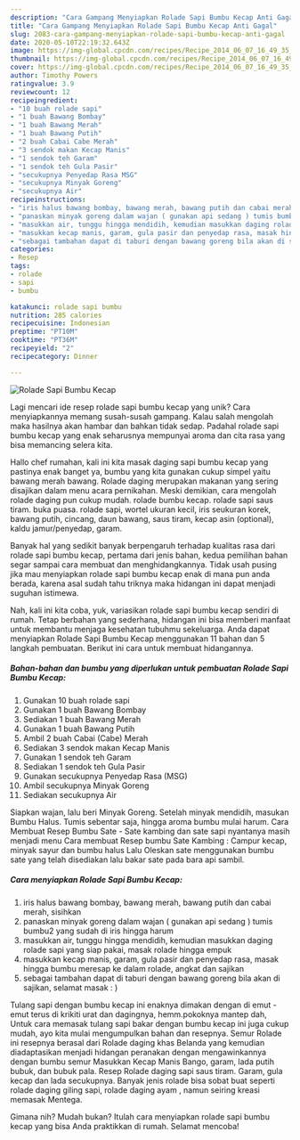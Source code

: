 ```yaml
---
description: "Cara Gampang Menyiapkan Rolade Sapi Bumbu Kecap Anti Gagal"
title: "Cara Gampang Menyiapkan Rolade Sapi Bumbu Kecap Anti Gagal"
slug: 2083-cara-gampang-menyiapkan-rolade-sapi-bumbu-kecap-anti-gagal
date: 2020-05-10T22:19:32.643Z
image: https://img-global.cpcdn.com/recipes/Recipe_2014_06_07_16_49_35_219_c9c702/751x532cq70/rolade-sapi-bumbu-kecap-foto-resep-utama.jpg
thumbnail: https://img-global.cpcdn.com/recipes/Recipe_2014_06_07_16_49_35_219_c9c702/751x532cq70/rolade-sapi-bumbu-kecap-foto-resep-utama.jpg
cover: https://img-global.cpcdn.com/recipes/Recipe_2014_06_07_16_49_35_219_c9c702/751x532cq70/rolade-sapi-bumbu-kecap-foto-resep-utama.jpg
author: Timothy Powers
ratingvalue: 3.9
reviewcount: 12
recipeingredient:
- "10 buah rolade sapi"
- "1 buah Bawang Bombay"
- "1 buah Bawang Merah"
- "1 buah Bawang Putih"
- "2 buah Cabai Cabe Merah"
- "3 sendok makan Kecap Manis"
- "1 sendok teh Garam"
- "1 sendok teh Gula Pasir"
- "secukupnya Penyedap Rasa MSG"
- "secukupnya Minyak Goreng"
- "secukupnya Air"
recipeinstructions:
- "iris halus bawang bombay, bawang merah, bawang putih dan cabai merah, sisihkan"
- "panaskan minyak goreng dalam wajan ( gunakan api sedang ) tumis bumbu2 yang sudah di iris hingga harum"
- "masukkan air, tunggu hingga mendidih, kemudian masukkan daging rolade sapi yang siap pakai, masak rolade hingga empuk"
- "masukkan kecap manis, garam, gula pasir dan penyedap rasa, masak hingga bumbu meresap ke dalam rolade, angkat dan sajikan"
- "sebagai tambahan dapat di taburi dengan bawang goreng bila akan di sajikan, selamat masak : )"
categories:
- Resep
tags:
- rolade
- sapi
- bumbu

katakunci: rolade sapi bumbu 
nutrition: 285 calories
recipecuisine: Indonesian
preptime: "PT10M"
cooktime: "PT36M"
recipeyield: "2"
recipecategory: Dinner

---
```



![Rolade Sapi Bumbu Kecap](https://img-global.cpcdn.com/recipes/Recipe_2014_06_07_16_49_35_219_c9c702/751x532cq70/rolade-sapi-bumbu-kecap-foto-resep-utama.jpg)

Lagi mencari ide resep rolade sapi bumbu kecap yang unik? Cara menyiapkannya memang susah-susah gampang. Kalau salah mengolah maka hasilnya akan hambar dan bahkan tidak sedap. Padahal rolade sapi bumbu kecap yang enak seharusnya mempunyai aroma dan cita rasa yang bisa memancing selera kita.

Hallo chef rumahan, kali ini kita masak daging sapi bumbu kecap yang pastinya enak banget ya, bumbu yang kita gunakan cukup simpel yaitu bawang merah bawang. Rolade daging merupakan makanan yang sering disajikan dalam menu acara pernikahan. Meski demikian, cara mengolah rolade daging pun cukup mudah. rolade bumbu kecap. rolade sapi saus tiram. buka puasa. rolade sapi, wortel ukuran kecil, iris seukuran korek, bawang putih, cincang, daun bawang, saus tiram, kecap asin (optional), kaldu jamur/penyedap, garam.

Banyak hal yang sedikit banyak berpengaruh terhadap kualitas rasa dari rolade sapi bumbu kecap, pertama dari jenis bahan, kedua pemilihan bahan segar sampai cara membuat dan menghidangkannya. Tidak usah pusing jika mau menyiapkan rolade sapi bumbu kecap enak di mana pun anda berada, karena asal sudah tahu triknya maka hidangan ini dapat menjadi suguhan istimewa.


Nah, kali ini kita coba, yuk, variasikan rolade sapi bumbu kecap sendiri di rumah. Tetap berbahan yang sederhana, hidangan ini bisa memberi manfaat untuk membantu menjaga kesehatan tubuhmu sekeluarga. Anda dapat menyiapkan Rolade Sapi Bumbu Kecap menggunakan 11 bahan dan 5 langkah pembuatan. Berikut ini cara untuk membuat hidangannya.

<!--inarticleads1-->

##### Bahan-bahan dan bumbu yang diperlukan untuk pembuatan Rolade Sapi Bumbu Kecap:

1. Gunakan 10 buah rolade sapi
1. Gunakan 1 buah Bawang Bombay
1. Sediakan 1 buah Bawang Merah
1. Gunakan 1 buah Bawang Putih
1. Ambil 2 buah Cabai (Cabe) Merah
1. Sediakan 3 sendok makan Kecap Manis
1. Gunakan 1 sendok teh Garam
1. Sediakan 1 sendok teh Gula Pasir
1. Gunakan secukupnya Penyedap Rasa (MSG)
1. Ambil secukupnya Minyak Goreng
1. Sediakan secukupnya Air


Siapkan wajan, lalu beri Minyak Goreng. Setelah minyak mendidih, masukan Bumbu Halus. Tumis sebentar saja, hingga aroma bumbu mulai harum. Cara Membuat Resep Bumbu Sate - Sate kambing dan sate sapi nyantanya masih menjadi menu Cara membuat Resep bumbu Sate Kambing : Campur kecap, minyak sayur dan bumbu halus Lalu Oleskan sate menggunakan bumbu sate yang telah disediakan lalu bakar sate pada bara api sambil. 

<!--inarticleads2-->

##### Cara menyiapkan Rolade Sapi Bumbu Kecap:

1. iris halus bawang bombay, bawang merah, bawang putih dan cabai merah, sisihkan
1. panaskan minyak goreng dalam wajan ( gunakan api sedang ) tumis bumbu2 yang sudah di iris hingga harum
1. masukkan air, tunggu hingga mendidih, kemudian masukkan daging rolade sapi yang siap pakai, masak rolade hingga empuk
1. masukkan kecap manis, garam, gula pasir dan penyedap rasa, masak hingga bumbu meresap ke dalam rolade, angkat dan sajikan
1. sebagai tambahan dapat di taburi dengan bawang goreng bila akan di sajikan, selamat masak : )


Tulang sapi dengan bumbu kecap ini enaknya dimakan dengan di emut - emut terus di krikiti urat dan dagingnya, hemm.pokoknya mantep dah, Untuk cara memasak tulang sapi bakar dengan bumbu kecap ini juga cukup mudah, ayo kita mulai mengumpulkan bahan dan resepnya. Semur Rolade ini resepnya berasal dari Rolade daging khas Belanda yang kemudian diadaptasikan menjadi hidangan peranakan dengan mengawinkannya dengan bumbu semur Masukkan Kecap Manis Bango, garam, lada putih bubuk, dan bubuk pala. Resep Rolade daging sapi saus tiram. Garam, gula kecap dan lada secukupnya. Banyak jenis rolade bisa sobat buat seperti rolade daging giling sapi, rolade daging ayam , namun seiring kreasi memasak Mentega. 

Gimana nih? Mudah bukan? Itulah cara menyiapkan rolade sapi bumbu kecap yang bisa Anda praktikkan di rumah. Selamat mencoba!
